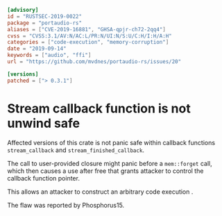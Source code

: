 ```toml
[advisory]
id = "RUSTSEC-2019-0022"
package = "portaudio-rs"
aliases = ["CVE-2019-16881", "GHSA-qpjr-ch72-2qq4"]
cvss = "CVSS:3.1/AV:N/AC:L/PR:N/UI:N/S:U/C:H/I:H/A:H"
categories = ["code-execution", "memory-corruption"]
date = "2019-09-14"
keywords = ["audio", "ffi"]
url = "https://github.com/mvdnes/portaudio-rs/issues/20"

[versions]
patched = ["> 0.3.1"]
```

# Stream callback function is not unwind safe

Affected versions of this crate is not panic safe within callback functions `stream_callback` and `stream_finished_callback`.

The call to user-provided closure might panic before a `mem::forget` call, which then causes a use after free that grants attacker to control the callback function pointer.

This allows an attacker to construct an arbitrary code execution .
 
The flaw was reported by Phosphorus15.
